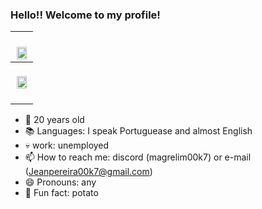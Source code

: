 ### Hello!! Welcome to my profile!

| <br><img src="https://media2.giphy.com/media/v1.Y2lkPTc5MGI3NjExYmNrM25zeDBveW1wdWpjNTVmdW00cm82YmZ4ZHNmdGV4encxb2J3ZyZlcD12MV9pbnRlcm5hbF9naWZfYnlfaWQmY3Q9Zw/Kh5Z45RhAw7GtpkpL1/giphy.gif" width="90%" >|
|------------------------------------------------------------------------------------------------------------------------------|
| <br><div align="center"><img src="" width="90%" ></div><br>|

- 🎂 20 years old
- 📚 Languages: I speak Portuguease and almost English
- 💀 work: unemployed
- 📫 How to reach me: discord (magrelim00k7) or e-mail (Jeanpereira00k7@gmail.com)
- 😄 Pronouns: any
- 🎲 Fun fact: potato
